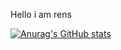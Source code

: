 Hello i am rens





[![Anurag's GitHub stats](https://github-readme-stats.vercel.app/api?username=Pacosbrandao77)](https://github.com/anuraghazra/github-readme-stats)
